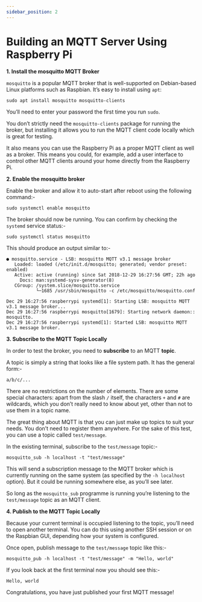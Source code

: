 ```yaml
---
sidebar_position: 2
---
```


# Building an MQTT Server Using Raspberry Pi

**1. Install the mosquitto MQTT Broker**

`mosquitto` is a popular MQTT broker that is well-supported on Debian-based Linux platforms such as Raspbian. It’s easy to install using `apt`:

```text
sudo apt install mosquitto mosquitto-clients
```

You’ll need to enter your password the first time you run `sudo`.

You don’t strictly need the `mosquitto-clients` package for running the broker, but installing it allows you to run the MQTT client code locally which is great for testing.

It also means you can use the Raspberry Pi as a proper MQTT client as well as a broker. This means you could, for example, add a user interface to control other MQTT clients around your home directly from the Raspberry Pi.

**2. Enable the mosquitto broker**

Enable the broker and allow it to auto-start after reboot using the following command:-

```text
sudo systemctl enable mosquitto
```

The broker should now be running. You can confirm by checking the `systemd` service status:-

```text
sudo systemctl status mosquitto
```

This should produce an output similar to:-

```text
● mosquitto.service - LSB: mosquitto MQTT v3.1 message broker
   Loaded: loaded (/etc/init.d/mosquitto; generated; vendor preset: enabled)
   Active: active (running) since Sat 2018-12-29 16:27:56 GMT; 22h ago
     Docs: man:systemd-sysv-generator(8)
   CGroup: /system.slice/mosquitto.service
           └─1685 /usr/sbin/mosquitto -c /etc/mosquitto/mosquitto.conf

Dec 29 16:27:56 raspberrypi systemd[1]: Starting LSB: mosquitto MQTT v3.1 message broker...
Dec 29 16:27:56 raspberrypi mosquitto[1679]: Starting network daemon:: mosquitto.
Dec 29 16:27:56 raspberrypi systemd[1]: Started LSB: mosquitto MQTT v3.1 message broker.
```

**3. Subscribe to the MQTT Topic Locally**

In order to test the broker, you need to **subscribe** to an MQTT **topic**.

A topic is simply a string that looks like a file system path. It has the general form:-

```text
a/b/c/...
```

There are no restrictions on the number of elements. There are some special characters: apart from the slash `/` itself, the characters `+` and `#` are wildcards, which you don’t really need to know about yet, other than not to use them in a topic name.

The great thing about MQTT is that you can just make up topics to suit your needs. You don’t need to register them anywhere. For the sake of this test, you can use a topic called `test/message`.

In the existing terminal, subscribe to the `test/message` topic:-

```text
mosquitto_sub -h localhost -t "test/message"
```

This will send a subscription message to the MQTT broker which is currently running on the same system \(as specified by the `-h localhost` option\). But it could be running somewhere else, as you’ll see later.

So long as the `mosquitto_sub` programme is running you’re listening to the `test/message` topic as an MQTT client.

**4. Publish to the MQTT Topic Locally**

Because your current terminal is occupied listening to the topic, you’ll need to open another terminal. You can do this using another SSH session or on the Raspbian GUI, depending how your system is configured.

Once open, publish message to the `test/message` topic like this:-

```text
mosquitto_pub -h localhost -t "test/message" -m "Hello, world"
```

If you look back at the first terminal now you should see this:-

```text
Hello, world
```

Congratulations, you have just published your first MQTT message!
